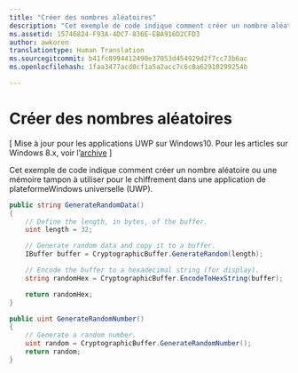 ```yaml
---
title: "Créer des nombres aléatoires"
description: "Cet exemple de code indique comment créer un nombre aléatoire ou une mémoire tampon à utiliser pour le chiffrement dans une application UWP."
ms.assetid: 15746824-F93A-4DC7-836E-EBA916D2CFD3
author: awkoren
translationtype: Human Translation
ms.sourcegitcommit: b41fc8994412490e37053d454929d2f7cc73b6ac
ms.openlocfilehash: 1faa3477acd0cf1a5a2acc7c6c0a62910299254b

---
```


# Créer des nombres aléatoires


\[ Mise à jour pour les applications UWP sur Windows10. Pour les articles sur Windows 8.x, voir l’[archive](http://go.microsoft.com/fwlink/p/?linkid=619132) \]

Cet exemple de code indique comment créer un nombre aléatoire ou une mémoire tampon à utiliser pour le chiffrement dans une application de plateformeWindows universelle (UWP).

```cs
public string GenerateRandomData()
{
    // Define the length, in bytes, of the buffer.
    uint length = 32;

    // Generate random data and copy it to a buffer.
    IBuffer buffer = CryptographicBuffer.GenerateRandom(length);

    // Encode the buffer to a hexadecimal string (for display).
    string randomHex = CryptographicBuffer.EncodeToHexString(buffer);

    return randomHex;
}

public uint GenerateRandomNumber()
{
    // Generate a random number.
    uint random = CryptographicBuffer.GenerateRandomNumber();
    return random;
}
```


<!--HONumber=Jun16_HO4-->


